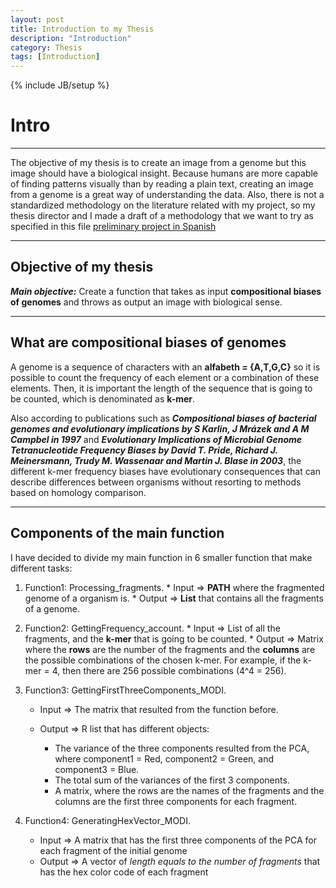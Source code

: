 ```yaml
---
layout: post
title: Introduction to my Thesis
description: "Introduction"
category: Thesis
tags: [Introduction]
---
```

{% include JB/setup %}

# Intro

------

The objective of my thesis is to create an image from a genome but this image should have a biological insight. Because humans are more capable of finding patterns visually than by reading a plain text, creating an image from a genome is a great way of understanding the data. Also, there is not a standardized methodology on the literature related with my project, so my thesis director and I made a draft of a methodology that we want to try as specified in this file [preliminary project in Spanish](/Additional_material/Preliminary_Project_Camila_Martinez.docx)

------

## Objective of my thesis

**_Main objective:_** Create a function that takes as input **compositional biases of genomes** and throws as output an image with biological sense.

------

## What are compositional biases of genomes

A genome is a sequence of characters with an **alfabeth = {A,T,G,C}** so it is possible to count the frequency of each element or a combination of these elements. Then, it is important the length of the sequence that is going to be counted, which is denominated as **k-mer**. 

Also according to publications such as **_Compositional biases of bacterial genomes and evolutionary implications by S  Karlin, J Mrázek and A M Campbel in 1997_** and **_Evolutionary Implications of Microbial Genome Tetranucleotide Frequency Biases by David T. Pride, Richard J. Meinersmann, Trudy M. Wassenaar and Martin J. Blase in 2003_**, the different k-mer frequency biases have evolutionary consequences that can describe differences between organisms without resorting to methods based on homology comparison. 

------

## Components of the main function

I have decided to divide my main function in 6 smaller function that make different tasks:

1. Function1: Processing_fragments.
       * Input => **PATH** where the fragmented genome of a organism is.
       * Output => **List** that contains all the fragments of a genome.

2. Function2: GettingFrequency_account.
       * Input => List of all the fragments, and the **k-mer** that is going to be counted.
       * Output => Matrix where the **rows** are the number of the fragments and the **columns** are the possible combinations of the chosen k-mer. For example, if the k-mer = 4, then there are 256 possible combinations (4^4 = 256).

3. Function3: GettingFirstThreeComponents_MODI.
      * Input => The matrix that resulted from the function before.
      * Output => R list that has different objects:
      
        * The variance of the three components resulted from the PCA, where component1 = Red, component2 = Green, and
  component3 = Blue.
        * The total sum of the variances of the first 3 components.
        * A matrix, where the rows are the names of the fragments and the columns are the first three components for each fragment.

4. Function4: GeneratingHexVector_MODI.
      * Input => A matrix that has the first three components of the PCA for each fragment of the initial genome
      * Output => A vector of _length equals to the number of fragments_ that has the hex color code of each fragment













